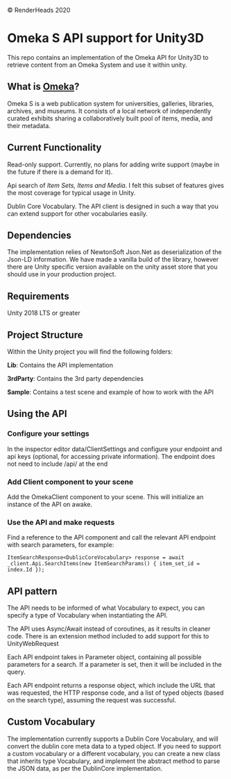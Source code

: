 © RenderHeads 2020
# Omeka S API support for Unity3D

This repo contains an implementation of the Omeka API for Unity3D to retrieve content from an Omeka System and use it within unity.

## What is [Omeka](https://github.com/omeka/omeka-s)?
Omeka S is a web publication system for universities, galleries, libraries, archives, and museums. It consists of a local network of independently curated exhibits sharing a collaboratively built pool of items, media, and their metadata.

## Current Functionality
Read-only support. Currently, no plans for adding write support (maybe in the future if there is a demand for it).

Api search of *Item Sets, Items and Media*. I felt this subset of features gives the most coverage for typical usage in Unity.

Dublin Core Vocabulary. The API client is designed in such a way that you can extend support for other vocabularies easily.

## Dependencies
The implementation relies of NewtonSoft Json.Net as deserialization of the Json-LD information. We have made a vanilla build of the library, however there are Unity specific version available on the unity asset store that you should use in your production project.

## Requirements
Unity 2018 LTS or greater

## Project Structure
Within the Unity project you will find the following folders:

**Lib**: Contains the API implementation

**3rdParty**: Contains the 3rd party dependencies

**Sample**: Contains a test scene and example of how to work with the API

## Using the API
### Configure your settings
In the inspector editor data/ClientSettings and configure your endpoint and api keys (optional, for accessing private information).
The endpoint does not need to include /api/ at the end

### Add Client component to your scene
Add the OmekaClient component to your scene. This will initialize an instance of the API on awake.

### Use the API and make requests

Find a reference to the API component and call the relevant API endpoint with search parameters, for example:

`ItemSearchResponse<DublicCoreVocabulary> response = await _client.Api.SearchItems(new ItemSearchParams() { item_set_id = index.Id });`

## API pattern
The API needs to be informed of what Vocabulary to expect, you can specify a type of Vocabulary when instantiating the API.

The API uses Async/Await instead of coroutines, as it results in cleaner code. There is an extension method included to add support for this to UnityWebRequest

Each API endpoint takes in Parameter object, containing all possible parameters for a  search. If a parameter is set, then it will be included in the query.

Each API endpoint returns a response object, which include the URL that was requested, the HTTP response code, and a list of typed objects (based on the search type), assuming the request was successful.

## Custom Vocabulary
The implementation currently supports a Dublin Core Vocabulary, and will convert the dublin core meta data to a typed object. If you need to support a custom vocabulary or a different vocabulary, you can create a new class that inherits type Vocabulary, and implement the abstract method to parse the JSON data, as per the DublinCore implementation.


